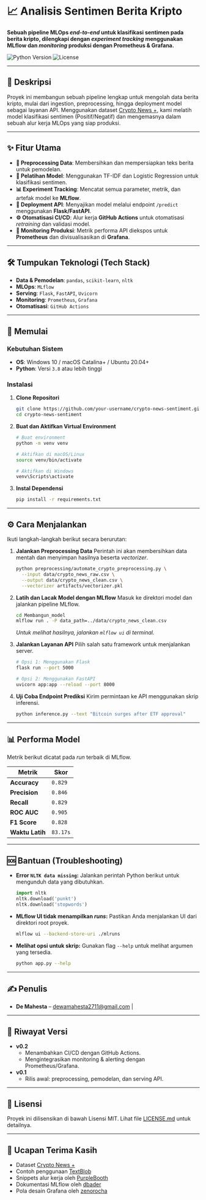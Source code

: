# 📈 Analisis Sentimen Berita Kripto

**Sebuah pipeline MLOps *end-to-end* untuk klasifikasi sentimen pada berita kripto, dilengkapi dengan *experiment tracking* menggunakan MLflow dan *monitoring* produksi dengan Prometheus & Grafana.**

![Python Version](https://img.shields.io/badge/Python-3.8+-blue.svg)
![License](https://img.shields.io/badge/License-MIT-green.svg)

</div>

---

## 📝 Deskripsi

Proyek ini membangun sebuah pipeline lengkap untuk mengolah data berita kripto, mulai dari ingestion, preprocessing, hingga deployment model sebagai layanan API. Menggunakan dataset [Crypto News +](https://www.kaggle.com/datasets/oliviervha/crypto-news), kami melatih model klasifikasi sentimen (Positif/Negatif) dan mengemasnya dalam sebuah alur kerja MLOps yang siap produksi.

---

## ✨ Fitur Utama

-   **🧹 Preprocessing Data**: Membersihkan dan mempersiapkan teks berita untuk pemodelan.
-   **🤖 Pelatihan Model**: Menggunakan TF-IDF dan Logistic Regression untuk klasifikasi sentimen.
-   **📊 Experiment Tracking**: Mencatat semua parameter, metrik, dan artefak model ke **MLflow**.
-   **🚀 Deployment API**: Menyajikan model melalui endpoint `/predict` menggunakan **Flask/FastAPI**.
-   **⚙️ Otomatisasi CI/CD**: Alur kerja **GitHub Actions** untuk otomatisasi *retraining* dan validasi model.
-   **📡 Monitoring Produksi**: Metrik performa API diekspos untuk **Prometheus** dan divisualisasikan di **Grafana**.

---

## 🛠️ Tumpukan Teknologi (Tech Stack)

-   **Data & Pemodelan**: `pandas`, `scikit-learn`, `nltk`
-   **MLOps**: `MLflow`
-   **Serving**: `Flask`, `FastAPI`, `Uvicorn`
-   **Monitoring**: `Prometheus`, `Grafana`
-   **Otomatisasi**: `GitHub Actions`

---

## 🚀 Memulai

### Kebutuhan Sistem

-   **OS**: Windows 10 / macOS Catalina+ / Ubuntu 20.04+
-   **Python**: Versi `3.8` atau lebih tinggi

### Instalasi

1.  **Clone Repositori**
    ```bash
    git clone https://github.com/your-username/crypto-news-sentiment.git
    cd crypto-news-sentiment
    ```

2.  **Buat dan Aktifkan Virtual Environment**
    ```bash
    # Buat environment
    python -m venv venv

    # Aktifkan di macOS/Linux
    source venv/bin/activate

    # Aktifkan di Windows
    venv\Scripts\activate
    ```

3.  **Instal Dependensi**
    ```bash
    pip install -r requirements.txt
    ```

---

## ⚙️ Cara Menjalankan

Ikuti langkah-langkah berikut secara berurutan:

1.  **Jalankan Preprocessing Data**
    Perintah ini akan membersihkan data mentah dan menyimpan hasilnya beserta *vectorizer*.
    ```bash
    python preprocessing/automate_crypto_preprocessing.py \
      --input data/crypto_news_raw.csv \
      --output data/crypto_news_clean.csv \
      --vectorizer artifacts/vectorizer.pkl
    ```

2.  **Latih dan Lacak Model dengan MLflow**
    Masuk ke direktori model dan jalankan pipeline MLflow.
    ```bash
    cd Membangun_model
    mlflow run . -P data_path=../data/crypto_news_clean.csv
    ```
    *Untuk melihat hasilnya, jalankan `mlflow ui` di terminal.*

3.  **Jalankan Layanan API**
    Pilih salah satu framework untuk menjalankan server.

    ```bash
    # Opsi 1: Menggunakan Flask
    flask run --port 5000

    # Opsi 2: Menggunakan FastAPI
    uvicorn app:app --reload --port 8000
    ```

4.  **Uji Coba Endpoint Prediksi**
    Kirim permintaan ke API menggunakan skrip inferensi.
    ```bash
    python inference.py --text "Bitcoin surges after ETF approval"
    ```

---

## 📊 Performa Model

Metrik berikut dicatat pada *run* terbaik di MLflow.

| Metrik          | Skor    |
| --------------- | ------- |
| **Accuracy**    | `0.829` |
| **Precision**   | `0.846` |
| **Recall**      | `0.829` |
| **ROC AUC**     | `0.905` |
| **F1 Score**    | `0.828` |
| **Waktu Latih** | `83.17s`|

---

## 🆘 Bantuan (Troubleshooting)

-   **Error `NLTK data missing`:**
    Jalankan perintah Python berikut untuk mengunduh data yang dibutuhkan.
    ```python
    import nltk
    nltk.download('punkt')
    nltk.download('stopwords')
    ```

-   **MLflow UI tidak menampilkan *runs*:**
    Pastikan Anda menjalankan UI dari direktori root proyek.
    ```bash
    mlflow ui --backend-store-uri ./mlruns
    ```

-   **Melihat opsi untuk skrip:**
    Gunakan flag `--help` untuk melihat argumen yang tersedia.
    ```bash
    python app.py --help
    ```

---

## ✍️ Penulis

-   **De Mahesta** – [dewamahesta2711@gmail.com](mailto:dewamahesta2711@gmail.com) | 

---

## 📜 Riwayat Versi

-   **v0.2**
    -   Menambahkan CI/CD dengan GitHub Actions.
    -   Mengintegrasikan monitoring & alerting dengan Prometheus/Grafana.
-   **v0.1**
    -   Rilis awal: preprocessing, pemodelan, dan serving API.

---

## 📄 Lisensi

Proyek ini dilisensikan di bawah Lisensi MIT. Lihat file [LICENSE.md](LICENSE.md) untuk detailnya.

---

## 🙏 Ucapan Terima Kasih

-   Dataset [Crypto News +](https://www.kaggle.com/datasets/oliviervha/crypto-news)
-   Contoh penggunaan [TextBlob](https://textblob.readthedocs.io/en/dev/)
-   Snippets alur kerja oleh [PurpleBooth](https://github.com/PurpleBooth)
-   Dokumentasi MLflow oleh [dbader](https://github.com/dbader)
-   Pola desain Grafana oleh [zenorocha](https://github.com/zenorocha)
